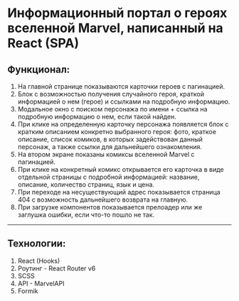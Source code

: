 # Информационный портал о героях вселенной Marvel, написанный на React (SPA)

## Функционал:
1. На главной странице показываются карточки героев с пагинацией.
2. Блок с возможностью получения случайного героя, краткой информацией о нем (герое) и ссылками на подробную информацию.
3. Модальное окно с поиском персонажа по имени + ссылка на подробную информацию о нем, если такой найден.
4. При клике на определенную карточку персонажа появляется блок с кратким описанием конкретно выбранного героя: фото, краткое описание, список комиков, в которых задействован данный персонаж, а также ссылки для дальнейшего ознакомления.
5. На втором экране показаны комиксы вселенной Marvel с пагинацией.
6. При клике на конкретный комикс открывается его карточка в виде отдельной страницы с подробной информацией: название, описание, количество страниц, язык и цена.
7. При переходе на несуществующий адрес показывается страница 404 с возможность дальнейшего возврата на главную.
8. При загрузке компонентов показывается прелоадер или же заглушка ошибки, если что-то пошло не так.
---
## Технологии:
1. React (Hooks)
2. Роутинг - React Router v6
3. SCSS
4. API - MarvelAPI
5. Formik